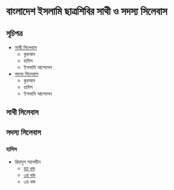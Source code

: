 # বাংলাদেশ ইসলামি ছাত্রশিবির সাথী ও সদস্য সিলেবাস 

## সূচিপত্র 
- [সাথী সিলেবাস](https://github.com/Tech-Intellegent/BICS-Syllabus#%E0%A6%B8%E0%A6%BE%E0%A6%A5%E0%A7%80-%E0%A6%B8%E0%A6%BF%E0%A6%B2%E0%A7%87%E0%A6%AC%E0%A6%BE%E0%A6%B8)
    - কুরআন 
    - হাদিস
    - ইসলামি আন্দোলন
- [সদস্য সিলেবাস](https://github.com/Tech-Intellegent/BICS-Syllabus#সদস্য-সিলেবাস)
    - কুরআন 
    - হাদিস
    - ইসলামি আন্দোলন

## সাথী সিলেবাস
## সদস্য সিলেবাস
### হাদিস
- রিয়াদুস সালেহীন
    - [হয় খন্ড]()
    - [৩য় খন্ড](https://tech-intellegent.github.io/BICS-Syllabus/Member-Syllabus/২.%20আল%20হাদিস/১.%20অধ্যয়ন/রিয়াদুল%20সালেহীন-%20৩য়%20খন্ড.pdf)
    - ৩য় খন্ড

<!--
git add .
git commit -m "README updated"
git push
-->